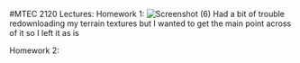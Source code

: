 #MTEC 2120 Lectures:
Homework 1:
![Screenshot (6)](https://github.com/ashantisease19/mteclectures/assets/77317067/202ee4e1-85a8-4c45-bfc4-e7855af3931a)
Had a bit of trouble redownloading my terrain textures but I wanted to get the main point across of it
so I left it as is

Homework 2:
